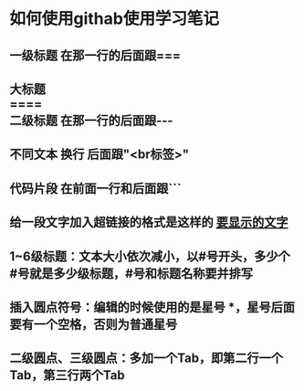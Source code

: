 如何使用githab使用学习笔记
===

一级标题 在那一行的后面跟===
---
大标题<br>
====<br>
二级标题 在那一行的后面跟---
---
不同文本 换行 后面跟"<br标签>"
---
代码片段 在前面一行和后面跟```
---
给一段文字加入超链接的格式是这样的 [ 要显示的文字 ]( 链接的地址 )
---
1~6级标题：文本大小依次减小，以#号开头，多少个#号就是多少级标题，#号和标题名称要并排写
---
插入圆点符号：编辑的时候使用的是星号 *，星号后面要有一个空格，否则为普通星号
---
二级圆点、三级圆点：多加一个Tab，即第二行一个Tab，第三行两个Tab
---
